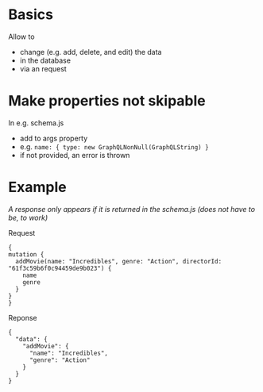 # Basics

Allow to

- change (e.g. add, delete, and edit) the data
- in the database
- via an request

# Make properties not skipable

In e.g. schema.js

- add to args property
- e.g. `name: { type: new GraphQLNonNull(GraphQLString) }`
- if not provided, an error is thrown

# Example

_A response only appears if it is returned in the schema.js (does not have to be, to work)_

Request

```
{
mutation {
  addMovie(name: "Incredibles", genre: "Action", directorId: "61f3c59b6f0c94459de9b023") {
    name
    genre
  }
}
}
```

Reponse

```
{
  "data": {
    "addMovie": {
      "name": "Incredibles",
      "genre": "Action"
    }
  }
}
```
